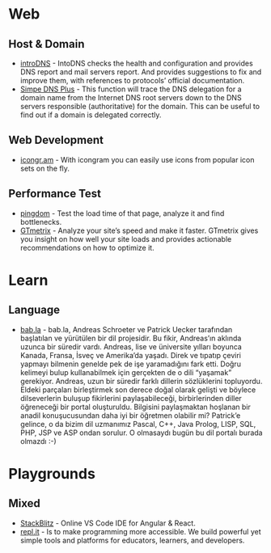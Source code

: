 # Web
## Host & Domain
- [introDNS](https://intodns.com/) - IntoDNS checks the health and configuration and provides DNS report and mail servers report.
And provides suggestions to fix and improve them, with references to protocols’ official documentation.
- [Simpe DNS Plus](http://simpledns.com) - This function will trace the DNS delegation for a domain name from the Internet DNS root servers down to the DNS servers responsible (authoritative) for the domain. This can be useful to find out if a domain is delegated correctly.

## Web Development
- [icongr.am](https://icongr.am) - With icongram you can easily use icons from popular icon sets on the fly.

## Performance Test
- [pingdom](https://tools.pingdom.com/) - Test the load time of that page, analyze it and find bottlenecks.
- [GTmetrix](https://gtmetrix.com/) - Analyze your site’s speed and make it faster. GTmetrix gives you insight on how well your site loads and provides actionable recommendations on how to optimize it.

# Learn
## Language
- [bab.la](http://bab.la/) - bab.la, Andreas Schroeter ve Patrick Uecker tarafından başlatılan ve yürütülen bir dil projesidir. Bu fikir, Andreas’ın aklında uzunca bir süredir vardı. Andreas, lise ve üniversite yılları boyunca Kanada, Fransa, İsveç ve Amerika’da yaşadı. Direk ve tıpatıp çeviri yapmayı bilmenin genelde pek de işe yaramadığını fark etti. Doğru kelimeyi bulup kullanabilmek için gerçekten de o dili “yaşamak” gerekiyor. Andreas, uzun bir süredir farklı dillerin sözlüklerini topluyordu. Eldeki parçaları birleştirmek son derece doğal olarak gelişti ve böylece dilseverlerin buluşup fikirlerini paylaşabileceği, birbirlerinden diller öğreneceği bir portal oluşturuldu. Bilgisini paylaşmaktan hoşlanan bir anadil konuşucusundan daha iyi bir öğretmen olabilir mi? Patrick’e gelince, o da bizim dil uzmanımız Pascal, C++, Java Prolog, LISP, SQL, PHP, JSP ve ASP ondan sorulur. O olmasaydı bugün bu dil portalı burada olmazdı :-)

# Playgrounds
## Mixed
- [StackBlitz](https://stackblitz.com/) - Online VS Code IDE for Angular & React.
- [repl.it](https://repl.it) - Is to make programming more accessible. We build powerful yet simple tools and platforms for educators, learners, and developers.
